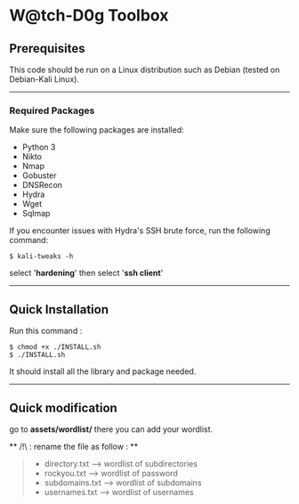 # W@tch-D0g Toolbox

## Prerequisites

This code should be run on a Linux distribution such as Debian (tested on Debian-Kali Linux).

---

### Required Packages

Make sure the following packages are installed:

- Python 3
- Nikto
- Nmap
- Gobuster
- DNSRecon
- Hydra
- Wget
- Sqlmap

If you encounter issues with Hydra's SSH brute force, run the following command:

    $ kali-tweaks -h 

select '**hardening**' then select '**ssh client**'

---

## Quick Installation

Run this command :

    $ chmod +x ./INSTALL.sh
    $ ./INSTALL.sh

It should install all the library and package needed. 

---

## Quick modification

go to **assets/wordlist/**
there you can add your wordlist.

** /!\ : rename the file as follow : **

> - directory.txt   --> wordlist of subdirectories
> - rockyou.txt     --> wordlist of password
> - subdomains.txt  --> wordlist of subdomains
> - usernames.txt   --> wordlist of usernames

